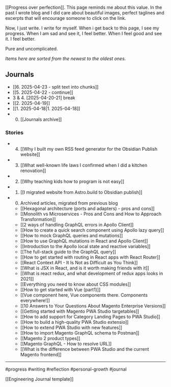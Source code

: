 [[Progress over perfection]]. This page reminds me about this value. In the past I wrote blog and I did care about beautiful images, perfect taglines and excerpts that will encourage someone to click on the link.

Now, I just write. I write for myself. When i get back to this page, I see my progress. When I am sad and see it, I feel better. When I feel good and see it. I feel better.

Pure and uncomplicated.

_Items here are sorted from the newest to the oldest ones._

## Journals

- [[6. 2025-04-23 - split text into chunks]]
- [[5. 2025-04-22 - continue]]
- 3 & 4. [2025-04-20-21] break
- [[2. 2025-04-19]]
- [[1. 2025-04-18|1. 2025-04-18]]
- 0. [[Journals archive]]

### Stories

- 4. [[Why I built my own RSS feed generator for the Obsidian Publish website]]
- 3. [[What well-known life laws I confirmed when I did a kitchen renovation]]
- 2. [[Why teaching kids how to program is not easy]]
- 1. [[I migrated website from Astro.build to Obsidian publish]]
- 0. Archived articles, migrated from previous blog

  - [[Hexagonal architecture (ports and adapters) - pros and cons]]
  - [[Monolith vs Microservices - Pros and Cons and How to Approach Transformation]]
  - [[2 ways of handling GraphQL errors in Apollo Client]]
  - [[How to create a quick search component using Apollo lazy query]]
  - [[How to mock GraphQL queries and mutations]]
  - [[How to use GraphQL mutations in React and Apollo Client]]
  - [[Introduction to the Apollo local state and reactive variables]]
  - [[The full-stack guide to the GraphQL query]]
  - [[How to get started with routing in React apps with React Router]]
  - [[React Context API - It Is Not as Difficult as You Think]]
  - [[What is JSX in React, and is it worth making friends with it]]
  - [[What is react redux, and what development of redux apps looks in 2021]]
  - [[Everything you need to know about CSS modules]]
  - [[How to get started with Vue (part1)]]
  - [[Vue component here, Vue components there. Components everywhere!]]
  - [[10 Answers to Your Questions About Magento Enterprise Versions]]
  - [[Getting started with Magento PWA Studio targetables]]
  - [[How to add support for Category Landing Pages to PWA Studio]]
  - [[How to build a high-quality PWA Studio extensio]]
  - [[How to extend PWA Studio with new features]]
  - [[How to import Magento GraphQL schema to Postman]]
  - [[Magento 2 product types]]
  - [[Magento GraphQL - How to resolve URL]]
  - [[What is the difference between PWA Studio and the current Magento frontend]]

---

#progress #writing #reflection #personal-growth #journal

[[Engineering Journal template]]
